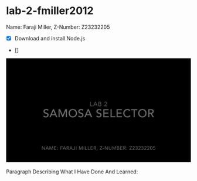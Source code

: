 # lab-2-fmiller2012

Name: Faraji Miller, Z-Number: Z23232205



- [x] Download and install Node.js
- [] 

![GIF showcasing functionality](/Lab2.gif)


Paragraph Describing What I Have Done And Learned:


